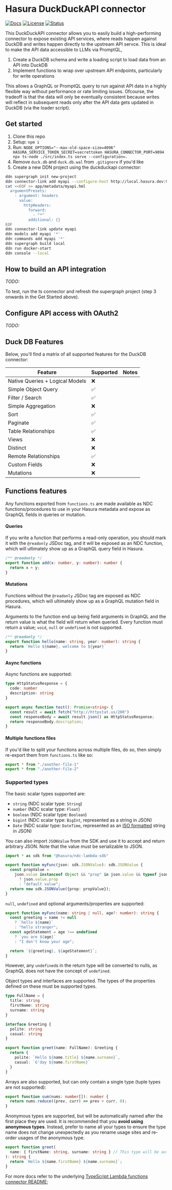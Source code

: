 # Hasura DuckDuckAPI connector

[![Docs](https://img.shields.io/badge/docs-v3.x-brightgreen.svg?style=flat)](https://hasura.io/connectors/duckdb)
[![License](https://img.shields.io/badge/license-Apache--2.0-purple.svg?style=flat)](https://github.com/hasura/ndc-duckdb/blob/main/LICENSE.txt)
[![Status](https://img.shields.io/badge/status-alpha-yellow.svg?style=flat)](https://github.com/hasura/ndc-duckdb/blob/main/README.md)

This DuckDuckAPI connector allows you to easily build a high-performing connector to expose existing API services, where reads happen against DuckDB and writes happen directly to the upstream API servce. This is ideal to make the API data accessible to LLMs via PromptQL, 

1. Create a DuckDB schema and write a loading script to load data from an API into DuckDB
2. Implement functions to wrap over upstream API endpoints, particularly for write operations

This allows a GraphQL or PromptQL query to run against API data in a highly flexible way without performance or rate limiting issues.
Ofcourse, the tradeoff is that the data will only be eventually consistent because writes will reflect in subsequent reads only after the API data gets updated in DuckDB (via the loader script).

## Get started

1. Clone this repo
2. Setup: `npm i`
3. Run: `NODE_OPTIONS="--max-old-space-size=4096" HASURA_SERVICE_TOKEN_SECRET=secrettoken HASURA_CONNECTOR_PORT=9094 npx ts-node ./src/index.ts serve --configuration=.`
4. Remove `duck.db` and `duck.db.wal` from `.gitignore` if you'd like
5. Create a new DDN project using the duckduckapi connector:
```bash
ddn supergraph init new-project
ddn connector-link add myapi --configure-host http://local.hasura.dev:9094 --configure-connector-token secrettoken
cat <<EOF >> app/metadata/myapi.hml
  argumentPresets:
    - argument: headers
      value:
        httpHeaders:
          forward:
            - "*"
          additional: {}
EOF
ddn connector-link update myapi
ddn models add myapi '*'
ddn commands add myapi '*'
ddn supergraph build local
ddn run docker-start
ddn console --local
```

## How to build an API integration

_TODO:_

To test, run the ts connector and refresh the supergraph project (step 3 onwards in the Get Started above).

## Configure API access with OAuth2

_TODO:_

## Duck DB Features

Below, you'll find a matrix of all supported features for the DuckDB connector:

| Feature                         | Supported | Notes |
| ------------------------------- | --------- | ----- |
| Native Queries + Logical Models | ❌     |       |
| Simple Object Query             | ✅     |       |
| Filter / Search                 | ✅     |       |
| Simple Aggregation              | ❌     |       |
| Sort                            | ✅     |       |
| Paginate                        | ✅     |       |
| Table Relationships             | ✅     |       |
| Views                           | ❌     |       |
| Distinct                        | ❌     |       |
| Remote Relationships            | ✅     |       |
| Custom Fields                   | ❌     |       |
| Mutations                       | ❌     |       |

## Functions features

Any functions exported from `functions.ts` are made available as NDC functions/procedures to use in your Hasura metadata and expose as GraphQL fields in queries or mutation.

#### Queries
If you write a function that performs a read-only operation, you should mark it with the `@readonly` JSDoc tag, and it will be exposed as an NDC function, which will ultimately show up as a GraphQL query field in Hasura.

```typescript
/** @readonly */
export function add(x: number, y: number): number {
  return x + y;
}
```

#### Mutations
Functions without the `@readonly` JSDoc tag are exposed as NDC procedures, which will ultimately show up as a GraphQL mutation field in Hasura.

Arguments to the function end up being field arguments in GraphQL and the return value is what the field will return when queried. Every function must return a value; `void`, `null` or `undefined` is not supported.

```typescript
/** @readonly */
export function hello(name: string, year: number): string {
  return `Hello ${name}, welcome to ${year}`
}
```

#### Async functions
Async functions are supported:

```typescript
type HttpStatusResponse = {
  code: number
  description: string
}

export async function test(): Promise<string> {
  const result = await fetch("http://httpstat.us/200")
  const responseBody = await result.json() as HttpStatusResponse;
  return responseBody.description;
}
```

#### Multiple functions files
If you'd like to split your functions across multiple files, do so, then simply re-export them from `functions.ts` like so:

```typescript
export * from "./another-file-1"
export * from "./another-file-2"
```

### Supported types
The basic scalar types supported are:

* `string` (NDC scalar type: `String`)
* `number` (NDC scalar type: `Float`)
* `boolean` (NDC scalar type: `Boolean`)
* `bigint` (NDC scalar type: `BigInt`, represented as a string in JSON)
* `Date` (NDC scalar type: `DateTime`, represented as an [ISO formatted](https://developer.mozilla.org/en-US/docs/Web/JavaScript/Reference/Global_Objects/Date/toISOString) string in JSON)

You can also import `JSONValue` from the SDK and use it to accept and return arbitrary JSON. Note that the value must be serializable to JSON.

```typescript
import * as sdk from "@hasura/ndc-lambda-sdk"

export function myFunc(json: sdk.JSONValue): sdk.JSONValue {
  const propValue =
    json.value instanceof Object && "prop" in json.value && typeof json.value.prop === "string"
      ? json.value.prop
      : "default value";
  return new sdk.JSONValue({prop: propValue});
}
```

`null`, `undefined` and optional arguments/properties are supported:

```typescript
export function myFunc(name: string | null, age?: number): string {
  const greeting = name != null
    ? `hello ${name}`
    : "hello stranger";
  const ageStatement = age !== undefined
    ? `you are ${age}`
    : "I don't know your age";

  return `${greeting}, ${ageStatement}`;
}
```

However, any `undefined`s in the return type will be converted to nulls, as GraphQL does not have the concept of `undefined`.

Object types and interfaces are supported. The types of the properties defined on these must be supported types.

```typescript
type FullName = {
  title: string
  firstName: string
  surname: string
}

interface Greeting {
  polite: string
  casual: string
}

export function greet(name: FullName): Greeting {
  return {
    polite: `Hello ${name.title} ${name.surname}`,
    casual: `G'day ${name.firstName}`
  }
}
```

Arrays are also supported, but can only contain a single type (tuple types are not supported):

```typescript
export function sum(nums: number[]): number {
  return nums.reduce((prev, curr) => prev + curr, 0);
}
```

Anonymous types are supported, but will be automatically named after the first place they are used. It is recommended that you **avoid using anonymous types**. Instead, prefer to name all your types to ensure the type name does not change unexpectedly as you rename usage sites and re-order usages of the anonymous type.

```typescript
export function greet(
  name: { firstName: string, surname: string } // This type will be automatically named greet_name
): string {
  return `Hello ${name.firstName} ${name.surname}`;
}
```

For more docs refer to the underlying [TypeScript Lambda functions connector README](https://github.com/hasura/ndc-nodejs-lambda/blob/main/ndc-lambda-sdk/test/inference/basic-inference/simple-types.ts#functions);
